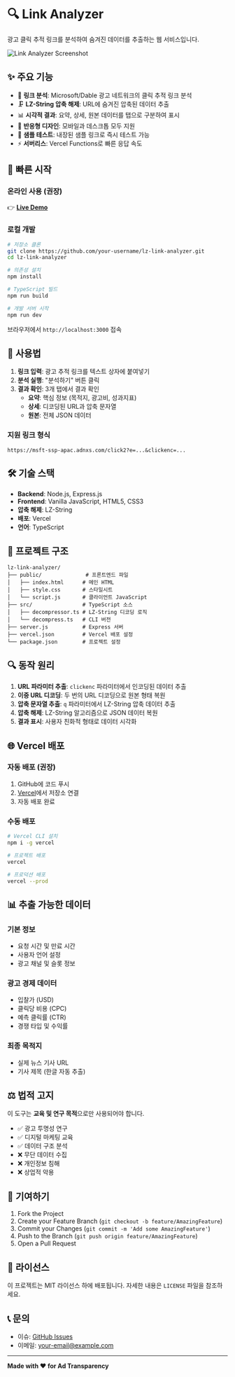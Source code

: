 # 🔍 Link Analyzer

광고 클릭 추적 링크를 분석하여 숨겨진 데이터를 추출하는 웹 서비스입니다.

![Link Analyzer Screenshot](https://via.placeholder.com/800x400?text=Link+Analyzer+Screenshot)

## ✨ 주요 기능

- 🔗 **링크 분석**: Microsoft/Dable 광고 네트워크의 클릭 추적 링크 분석
- 🗜️ **LZ-String 압축 해제**: URL에 숨겨진 압축된 데이터 추출
- 📊 **시각적 결과**: 요약, 상세, 원본 데이터를 탭으로 구분하여 표시
- 📱 **반응형 디자인**: 모바일과 데스크톱 모두 지원
- 🎯 **샘플 테스트**: 내장된 샘플 링크로 즉시 테스트 가능
- ⚡ **서버리스**: Vercel Functions로 빠른 응답 속도

## 🚀 빠른 시작

### 온라인 사용 (권장)

👉 **[Live Demo](https://your-app-name.vercel.app)**

### 로컬 개발

```bash
# 저장소 클론
git clone https://github.com/your-username/lz-link-analyzer.git
cd lz-link-analyzer

# 의존성 설치
npm install

# TypeScript 빌드
npm run build

# 개발 서버 시작
npm run dev
```

브라우저에서 `http://localhost:3000` 접속

## 📖 사용법

1. **링크 입력**: 광고 추적 링크를 텍스트 상자에 붙여넣기
2. **분석 실행**: "분석하기" 버튼 클릭
3. **결과 확인**: 3개 탭에서 결과 확인
   - **요약**: 핵심 정보 (목적지, 광고비, 성과지표)
   - **상세**: 디코딩된 URL과 압축 문자열
   - **원본**: 전체 JSON 데이터

### 지원 링크 형식

```
https://msft-ssp-apac.adnxs.com/click2?e=...&clickenc=...
```

## 🛠️ 기술 스택

- **Backend**: Node.js, Express.js
- **Frontend**: Vanilla JavaScript, HTML5, CSS3
- **압축 해제**: LZ-String
- **배포**: Vercel
- **언어**: TypeScript

## 📁 프로젝트 구조

```
lz-link-analyzer/
├── public/              # 프론트엔드 파일
│   ├── index.html      # 메인 HTML
│   ├── style.css       # 스타일시트
│   └── script.js       # 클라이언트 JavaScript
├── src/                # TypeScript 소스
│   ├── decompressor.ts # LZ-String 디코딩 로직
│   └── decompress.ts   # CLI 버전
├── server.js           # Express 서버
├── vercel.json         # Vercel 배포 설정
└── package.json        # 프로젝트 설정
```

## 🔍 동작 원리

1. **URL 파라미터 추출**: `clickenc` 파라미터에서 인코딩된 데이터 추출
2. **이중 URL 디코딩**: 두 번의 URL 디코딩으로 원본 형태 복원
3. **압축 문자열 추출**: `q` 파라미터에서 LZ-String 압축 데이터 추출
4. **압축 해제**: LZ-String 알고리즘으로 JSON 데이터 복원
5. **결과 표시**: 사용자 친화적 형태로 데이터 시각화

## 🌐 Vercel 배포

### 자동 배포 (권장)

1. GitHub에 코드 푸시
2. [Vercel](https://vercel.com)에서 저장소 연결
3. 자동 배포 완료

### 수동 배포

```bash
# Vercel CLI 설치
npm i -g vercel

# 프로젝트 배포
vercel

# 프로덕션 배포
vercel --prod
```

## 📊 추출 가능한 데이터

### 기본 정보
- 요청 시간 및 만료 시간
- 사용자 언어 설정
- 광고 채널 및 슬롯 정보

### 광고 경제 데이터
- 입찰가 (USD)
- 클릭당 비용 (CPC)
- 예측 클릭률 (CTR)
- 경쟁 타입 및 수익률

### 최종 목적지
- 실제 뉴스 기사 URL
- 기사 제목 (한글 자동 추출)

## ⚖️ 법적 고지

이 도구는 **교육 및 연구 목적**으로만 사용되어야 합니다.

- ✅ 광고 투명성 연구
- ✅ 디지털 마케팅 교육
- ✅ 데이터 구조 분석
- ❌ 무단 데이터 수집
- ❌ 개인정보 침해
- ❌ 상업적 악용

## 🤝 기여하기

1. Fork the Project
2. Create your Feature Branch (`git checkout -b feature/AmazingFeature`)
3. Commit your Changes (`git commit -m 'Add some AmazingFeature'`)
4. Push to the Branch (`git push origin feature/AmazingFeature`)
5. Open a Pull Request

## 📜 라이선스

이 프로젝트는 MIT 라이선스 하에 배포됩니다. 자세한 내용은 `LICENSE` 파일을 참조하세요.

## 📞 문의

- 이슈: [GitHub Issues](https://github.com/your-username/lz-link-analyzer/issues)
- 이메일: your-email@example.com

---

**Made with ❤️ for Ad Transparency**
